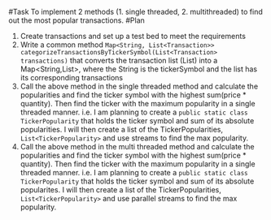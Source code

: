 #Task 
To implement 2 methods (1. single threaded, 2. multithreaded) to find out the most popular transactions.
#Plan
1. Create transactions and set up a test bed to meet the requirements
2. Write a common method 
   `Map<String, List<Transaction>> categorizeTransactionsByTickerSymbol(List<Transaction> transactions)` 
   that converts the transaction list (List<Transaction>) into a Map<String,List<Transaction>>, 
   where the String is the tickerSymbol and the list has its corresponding transactions
3. Call the above method in the single threaded method and calculate the popularities and find the ticker symbol with 
   the highest sum(price * quantity). Then find the ticker with the maximum popularity in a single threaded manner.
   i.e. I am planning to create a `public static class TickerPopularity` that holds the ticker symbol and sum of its 
   absolute popularities. I will then create a list of the TickerPopularities, `List<TickerPopularity>` 
   and use streams to find the max popularity.
4. Call the above method in the multi threaded method and calculate the popularities and find the ticker symbol with
   the highest sum(price * quantity). Then find the ticker with the maximum popularity in a single threaded manner.
   i.e. I am planning to create a `public static class TickerPopularity` that holds the ticker symbol and sum of its 
   absolute popularites. I will then create a list of the TickerPopularities, `List<TickerPopularity>` and use parallel streams to find the max
   popularity.

